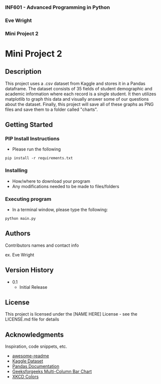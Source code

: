 ### INF601 - Advanced Programming in Python
### Eve Wright
### Mini Project 2


# Mini Project 2

## Description

This project uses a .csv dataset from Kaggle and stores it in a Pandas dataframe. The dataset consists of
35 fields of student demographic and academic information where each record is a single student.
It then utilizes matplotlib to graph this data and visually answer some of our questions about the dataset. Finally,
this project will save all of these graphs as PNG files and save them to a folder called "charts".

## Getting Started

### PIP Install Instructions

* Please run the following
```
pip install -r requirements.txt
```

### Installing

* How/where to download your program
* Any modifications needed to be made to files/folders

### Executing program

* In a terminal window, please type the following:
```
python main.py
```

## Authors

Contributors names and contact info

ex. Eve Wright

## Version History

* 0.1
    * Initial Release

## License

This project is licensed under the [NAME HERE] License - see the LICENSE.md file for details

## Acknowledgments

Inspiration, code snippets, etc.
* [awesome-readme](https://github.com/matiassingers/awesome-readme)
* [Kaggle Dataset](https://www.kaggle.com/datasets/thedevastator/higher-education-predictors-of-student-retention?resource=download)
* [Pandas Documentation](https://pandas.pydata.org/pandas-docs/stable/getting_started/intro_tutorials/04_plotting.html)
* [Geeksforgeeks Multi-Column Bar Chart](https://www.geeksforgeeks.org/plot-multiple-columns-of-pandas-dataframe-on-bar-chart-with-matplotlib/)
* [XKCD Colors](https://xkcd.com/color/rgb/)